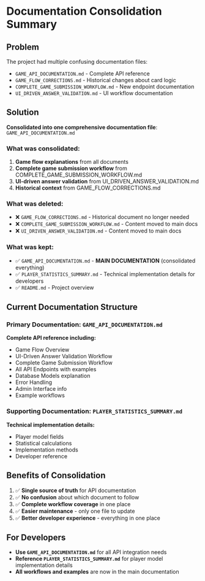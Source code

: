 # Documentation Consolidation Summary

## Problem
The project had multiple confusing documentation files:
- `GAME_API_DOCUMENTATION.md` - Complete API reference
- `GAME_FLOW_CORRECTIONS.md` - Historical changes about card logic
- `COMPLETE_GAME_SUBMISSION_WORKFLOW.md` - New endpoint documentation
- `UI_DRIVEN_ANSWER_VALIDATION.md` - UI workflow documentation

## Solution
**Consolidated into one comprehensive documentation file**: `GAME_API_DOCUMENTATION.md`

### What was consolidated:
1. **Game flow explanations** from all documents
2. **Complete game submission workflow** from COMPLETE_GAME_SUBMISSION_WORKFLOW.md
3. **UI-driven answer validation** from UI_DRIVEN_ANSWER_VALIDATION.md
4. **Historical context** from GAME_FLOW_CORRECTIONS.md

### What was deleted:
- ❌ `GAME_FLOW_CORRECTIONS.md` - Historical document no longer needed
- ❌ `COMPLETE_GAME_SUBMISSION_WORKFLOW.md` - Content moved to main docs
- ❌ `UI_DRIVEN_ANSWER_VALIDATION.md` - Content moved to main docs

### What was kept:
- ✅ `GAME_API_DOCUMENTATION.md` - **MAIN DOCUMENTATION** (consolidated everything)
- ✅ `PLAYER_STATISTICS_SUMMARY.md` - Technical implementation details for developers
- ✅ `README.md` - Project overview

## Current Documentation Structure

### Primary Documentation: `GAME_API_DOCUMENTATION.md`
**Complete API reference including:**
- Game Flow Overview
- UI-Driven Answer Validation Workflow
- Complete Game Submission Workflow
- All API Endpoints with examples
- Database Models explanation
- Error Handling
- Admin Interface info
- Example workflows

### Supporting Documentation: `PLAYER_STATISTICS_SUMMARY.md`
**Technical implementation details:**
- Player model fields
- Statistical calculations
- Implementation methods
- Developer reference

## Benefits of Consolidation
1. ✅ **Single source of truth** for API documentation
2. ✅ **No confusion** about which document to follow
3. ✅ **Complete workflow coverage** in one place
4. ✅ **Easier maintenance** - only one file to update
5. ✅ **Better developer experience** - everything in one place

## For Developers
- **Use `GAME_API_DOCUMENTATION.md`** for all API integration needs
- **Reference `PLAYER_STATISTICS_SUMMARY.md`** for player model implementation details
- **All workflows and examples** are now in the main documentation
